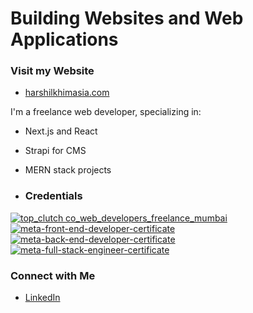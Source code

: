 # Building Websites and Web Applications

### Visit my Website
- [harshilkhimasia.com](https://www.harshilkhimasia.com)

I'm a freelance web developer, specializing in:
- Next.js and React
- Strapi for CMS
- MERN stack projects

- ### Credentials


[![top_clutch co_web_developers_freelance_mumbai](https://github.com/user-attachments/assets/0618a63a-311a-459d-8709-cdd48b67a3f0)](https://shareables.clutch.co/share/badges/2347587/110337?utm_source=clutch_top_company_badge&utm_medium=image_embed) [![meta-front-end-developer-certificate](https://github.com/user-attachments/assets/1c0611fa-ae1f-4fc2-a024-dc84ef4e6fb4)](https://www.credly.com/badges/58e4a29a-3770-4048-8424-68ffdd020e73/public_url) [![meta-back-end-developer-certificate](https://github.com/user-attachments/assets/4a749ab0-ee49-458d-b33d-70b7c9c24569)](https://www.credly.com/badges/e6fcb63a-f85a-4b47-a787-15870184c2f2/public_url) [![meta-full-stack-engineer-certificate](https://github.com/user-attachments/assets/c9afb54c-54d4-470d-b2f9-bfb6d6107ede)](https://www.credly.com/badges/ae88617d-2e54-4d5b-83be-50237de4f2fc/public_url)





### Connect with Me
- [LinkedIn](https://www.linkedin.com/in/harshil-khimasia-714004238/)
